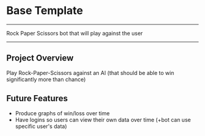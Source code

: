 # Base Template

***

Rock Paper Scissors bot that will play against the user

***

## Project Overview

Play Rock-Paper-Scissors against an AI (that should be able to win significantly more than chance)

## Future Features

* Produce graphs of win/loss over time
* Have logins so users can view their own data over time (+bot can use specific user's data)


